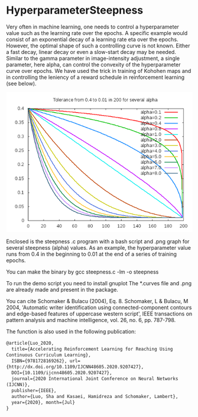 # HyperparameterSteepness

Very often in machine learning, one needs to control a hyperparameter value such as the learning rate over the epochs. A specific example would consist of an exponential decay of a learning rate eta over the epochs. However, the optimal shape of such a controlling curve is not known. Either a fast decay, linear decay or even a slow-start decay may be needed. Similar to the gamma parameter in image-intensity adjustment, a single parameter, here alpha, can control the convexity of the hyperparameter curve over epochs. We have used the trick in training of Kohohen maps and in controlling the leniency of a reward schedule in reinforcement learning (see below).

![Screenshot](steepness-curves.png)

Enclosed is the steepness .c program with a bash script and .png graph for several steepness (alpha) values. As an example, the hyperparameter value runs from 0.4 in the beginning to 0.01 at the end of a series of training epochs.

You can make the binary by gcc steepness.c -lm -o steepness 

To run the demo script you need to install gnuplot 
The *.curves file and .png are already made and present in the package.  

You can cite Schomaker &amp; Bulacu (2004), Eq. 8.  Schomaker, L &amp; Bulacu, M 2004, 'Automatic writer identification using connected-component contours and edge-based features of uppercase western script', IEEE transactions on pattern analysis and machine intelligence, vol. 26, no. 6, pp. 787-798.  

The function is also used in the following publication: 
```
@article{Luo_2020, 
  title={Accelerating Reinforcement Learning for Reaching Using Continuous Curriculum Learning}, 
  ISBN={9781728169262}, url={http://dx.doi.org/10.1109/IJCNN48605.2020.9207427}, 
  DOI={10.1109/ijcnn48605.2020.9207427}, 
  journal={2020 International Joint Conference on Neural Networks (IJCNN)}, 
  publisher={IEEE}, 
  author={Luo, Sha and Kasaei, Hamidreza and Schomaker, Lambert}, 
  year={2020}, month={Jul} 
}
```

